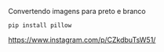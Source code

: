 Convertendo imagens para preto e branco

<code>pip install pillow</code>


https://www.instagram.com/p/CZkdbuTsW51/
